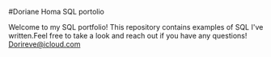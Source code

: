 #Doriane Homa SQL portolio

Welcome to my SQL portfolio! This repository contains examples of SQL I've written.Feel free to take a look and reach out if you have any questions!
Dorireve@icloud.com
